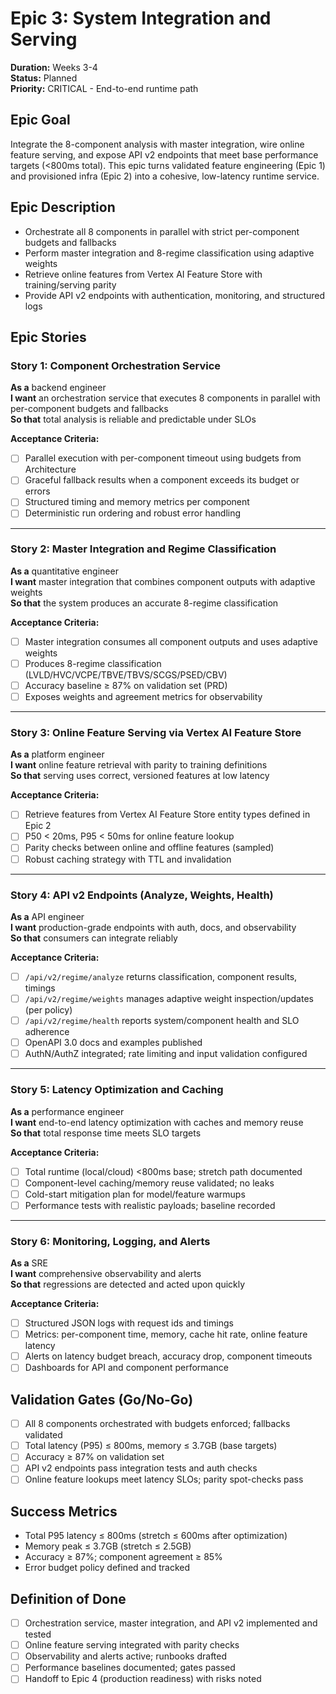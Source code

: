 # Epic 3: System Integration and Serving
**Duration:** Weeks 3-4  
**Status:** Planned  
**Priority:** CRITICAL - End-to-end runtime path

## Epic Goal
Integrate the 8-component analysis with master integration, wire online feature serving, and expose API v2 endpoints that meet base performance targets (<800ms total). This epic turns validated feature engineering (Epic 1) and provisioned infra (Epic 2) into a cohesive, low-latency runtime service.

## Epic Description
- Orchestrate all 8 components in parallel with strict per-component budgets and fallbacks
- Perform master integration and 8-regime classification using adaptive weights
- Retrieve online features from Vertex AI Feature Store with training/serving parity
- Provide API v2 endpoints with authentication, monitoring, and structured logs

## Epic Stories

### Story 1: Component Orchestration Service
**As a** backend engineer  
**I want** an orchestration service that executes 8 components in parallel with per-component budgets and fallbacks  
**So that** total analysis is reliable and predictable under SLOs

**Acceptance Criteria:**
- [ ] Parallel execution with per-component timeout using budgets from Architecture
- [ ] Graceful fallback results when a component exceeds its budget or errors
- [ ] Structured timing and memory metrics per component
- [ ] Deterministic run ordering and robust error handling

---

### Story 2: Master Integration and Regime Classification
**As a** quantitative engineer  
**I want** master integration that combines component outputs with adaptive weights  
**So that** the system produces an accurate 8-regime classification

**Acceptance Criteria:**
- [ ] Master integration consumes all component outputs and uses adaptive weights
- [ ] Produces 8-regime classification (LVLD/HVC/VCPE/TBVE/TBVS/SCGS/PSED/CBV)
- [ ] Accuracy baseline ≥ 87% on validation set (PRD)
- [ ] Exposes weights and agreement metrics for observability

---

### Story 3: Online Feature Serving via Vertex AI Feature Store
**As a** platform engineer  
**I want** online feature retrieval with parity to training definitions  
**So that** serving uses correct, versioned features at low latency

**Acceptance Criteria:**
- [ ] Retrieve features from Vertex AI Feature Store entity types defined in Epic 2
- [ ] P50 < 20ms, P95 < 50ms for online feature lookup
- [ ] Parity checks between online and offline features (sampled)
- [ ] Robust caching strategy with TTL and invalidation

---

### Story 4: API v2 Endpoints (Analyze, Weights, Health)
**As a** API engineer  
**I want** production-grade endpoints with auth, docs, and observability  
**So that** consumers can integrate reliably

**Acceptance Criteria:**
- [ ] `/api/v2/regime/analyze` returns classification, component results, timings
- [ ] `/api/v2/regime/weights` manages adaptive weight inspection/updates (per policy)
- [ ] `/api/v2/regime/health` reports system/component health and SLO adherence
- [ ] OpenAPI 3.0 docs and examples published
- [ ] AuthN/AuthZ integrated; rate limiting and input validation configured

---

### Story 5: Latency Optimization and Caching
**As a** performance engineer  
**I want** end-to-end latency optimization with caches and memory reuse  
**So that** total response time meets SLO targets

**Acceptance Criteria:**
- [ ] Total runtime (local/cloud) <800ms base; stretch path documented
- [ ] Component-level caching/memory reuse validated; no leaks
- [ ] Cold-start mitigation plan for model/feature warmups
- [ ] Performance tests with realistic payloads; baseline recorded

---

### Story 6: Monitoring, Logging, and Alerts
**As a** SRE  
**I want** comprehensive observability and alerts  
**So that** regressions are detected and acted upon quickly

**Acceptance Criteria:**
- [ ] Structured JSON logs with request ids and timings
- [ ] Metrics: per-component time, memory, cache hit rate, online feature latency
- [ ] Alerts on latency budget breach, accuracy drop, component timeouts
- [ ] Dashboards for API and component performance

## Validation Gates (Go/No-Go)
- [ ] All 8 components orchestrated with budgets enforced; fallbacks validated
- [ ] Total latency (P95) ≤ 800ms, memory ≤ 3.7GB (base targets)
- [ ] Accuracy ≥ 87% on validation set
- [ ] API v2 endpoints pass integration tests and auth checks
- [ ] Online feature lookups meet latency SLOs; parity spot-checks pass

## Success Metrics
- Total P95 latency ≤ 800ms (stretch ≤ 600ms after optimization)
- Memory peak ≤ 3.7GB (stretch ≤ 2.5GB)
- Accuracy ≥ 87%; component agreement ≥ 85%
- Error budget policy defined and tracked

## Definition of Done
- [ ] Orchestration service, master integration, and API v2 implemented and tested
- [ ] Online feature serving integrated with parity checks
- [ ] Observability and alerts active; runbooks drafted
- [ ] Performance baselines documented; gates passed
- [ ] Handoff to Epic 4 (production readiness) with risks noted
